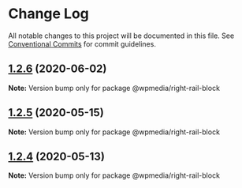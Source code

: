# Change Log

All notable changes to this project will be documented in this file.
See [Conventional Commits](https://conventionalcommits.org) for commit guidelines.

## [1.2.6](https://github.com/WPMedia/fusion-news-theme-blocks/compare/@wpmedia/right-rail-block@1.2.6-beta.1...@wpmedia/right-rail-block@1.2.6) (2020-06-02)

**Note:** Version bump only for package @wpmedia/right-rail-block





## [1.2.5](https://github.com/WPMedia/fusion-news-theme-blocks/compare/@wpmedia/right-rail-block@1.2.5-hotfix.0...@wpmedia/right-rail-block@1.2.5) (2020-05-15)

**Note:** Version bump only for package @wpmedia/right-rail-block





## [1.2.4](https://github.com/WPMedia/fusion-news-theme-blocks/compare/@wpmedia/right-rail-block@1.2.4-beta.0...@wpmedia/right-rail-block@1.2.4) (2020-05-13)

**Note:** Version bump only for package @wpmedia/right-rail-block
